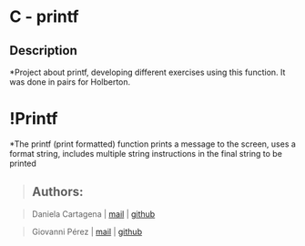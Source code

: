 # C - printf

## Description
*Project about printf, developing different exercises using this function. It was done in pairs for Holberton.

# !Printf
*The printf (print formatted) function prints a message to the screen, uses a format string, includes multiple string instructions in the final string to be printed







> ## Authors:

> Daniela Cartagena | [mail](@holbertonschool.com) | [github](https://github.com/Giogap)

> Giovanni Pérez | [mail](@holbertonschool.com) | [github](https://github.com/Daniela1026)
